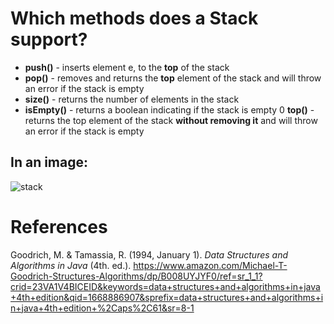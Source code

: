 # Which methods does a Stack support? 
- **push()** - inserts element e, to the **top** of the stack 
- **pop()** - removes and returns the **top** element of the stack and will throw an error if the stack is empty 
- **size()** - returns the number of elements in the stack 
- **isEmpty()** - returns a boolean indicating if the stack is empty 
0 **top()** - returns the top element of the stack **without removing it** and will throw an error if the stack is empty 



## In an image: 
![stack](https://user-images.githubusercontent.com/109105989/202868836-b55566bc-7edb-4d8f-bd80-f9bbb90f9875.png)





# References 
Goodrich, M. & Tamassia, R. (1994, January 1). *Data Structures and Algorithms in Java* (4th. ed.). <https://www.amazon.com/Michael-T-Goodrich-Structures-Algorithms/dp/B008UYJYF0/ref=sr_1_1?crid=23VA1V4BICEID&keywords=data+structures+and+algorithms+in+java+4th+edition&qid=1668886907&sprefix=data+structures+and+algorithms+in+java+4th+edition+%2Caps%2C61&sr=8-1>

